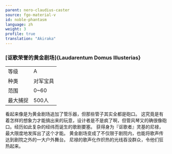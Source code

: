 ```yaml
---
parent: nero-claudius-caster
source: fgo-material-v
id: noble-phantasm
language: zh
weight: 3
profile: true
translation: "Akiraka"
---
```


### [讴歌荣誉的黄金剧场]{Laudarentum Domus Illusterias}

<table>
  <tr><td>等级</td><td>A</td></tr>
  <tr><td>种类</td><td>对军宝具</td></tr>
  <tr><td>范围</td><td>0~60</td></tr>
  <tr><td>最大捕捉</td><td>500人</td></tr>
</table>

看起来像是为黄金剧场追加了管乐器，但那些管子其实全都是砲口。
这究竟是有着怎样的想象力才能搞出来的玩意，设计者是不是疯了啊，但管风琴又的确很像砲口。经历如此复杂的经纬而诞生的歌剧要塞。
获得身为『讴歌者』灵基的尼禄，最大限度地发挥出了这个才能。
黄金剧场变成了不仅限于剧院内，也能将歌声传达到剧院之外的一大户外舞台。
尼禄的歌声化作炽热的光线吞没群众，令他们狂热起来。
